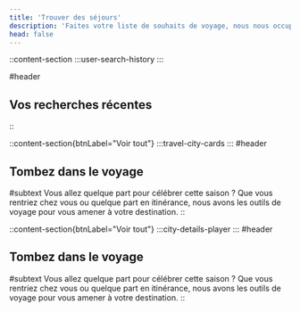 ```yaml
---
title: 'Trouver des séjours'
description: 'Faites votre liste de souhaits de voyage, nous nous occupons du reste. Offres spéciales adaptées à votre forfait'
head: false
---
```


::content-section
  :::user-search-history
  :::

#header
## Vos recherches récentes &nbsp;
::

::content-section{btnLabel="Voir tout"}
  :::travel-city-cards
  :::
#header
## Tombez dans le voyage &nbsp;

#subtext
Vous allez quelque part pour célébrer cette saison ? Que vous rentriez chez vous ou quelque part en itinérance, nous avons les outils de voyage pour vous amener à votre destination.
::
<!--more-->

::content-section{btnLabel="Voir tout"}
  :::city-details-player
  :::
#header
## Tombez dans le voyage &nbsp;

#subtext
Vous allez quelque part pour célébrer cette saison ? Que vous rentriez chez vous ou quelque part en itinérance, nous avons les outils de voyage pour vous amener à votre destination.
::